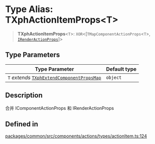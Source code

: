 # Type Alias: TXphActionItemProps\<T\>

> **TXphActionItemProps**\<`T`\>: `XOR`\<[`TMapComponentActionProps`\<`T`\>, [`IRenderActionProps`](../interfaces/IRenderActionProps.md)]\>

## Type Parameters

| Type Parameter | Default type |
| ------ | ------ |
| `T` *extends* [`TXphExtendComponentPropsMap`](TXphExtendComponentPropsMap.md) | `object` |

## Description

合并 IComponentActionProps 和 IRenderActionProps

## Defined in

[packages/common/src/components/actions/types/actionItem.ts:124](https://github.com/XiaoPiHong/xph-crud/blob/6c1615ed1bf3b9b6f01037eaf454f3c74e2cead4/packages/common/src/components/actions/types/actionItem.ts#L124)
